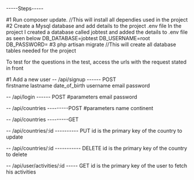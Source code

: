 -----Steps-----

#1 Run composer update. //This will install all dependies used in the project
 #2 Create a Mysql database and add details to the project .env file
 In the project I created a database called jobtest and added the details to .env file as seen below
    DB_DATABASE=jobtest
    DB_USERNAME=root
    DB_PASSWORD=
#3 php artisan migrate //This will create all database tables needed for the project

To test for the questions in the test, access the urls with the request stated in front

#1 Add a new user
-- /api/signup ------ POST  
firstname
lastname
date_of_birth
username
email
password
 
-- /api/login ------ POST
#parameters
email
password

-- /api/countries ---------POST
#parameters
name
continent

-- /api/countries   ---------GET

-- /api/countries/:id ---------- PUT
id is the primary key of the country to update

-- /api/countries/:id ----------- DELETE
id is the primary key of the country to delete

-- /api/user/activities/:id ----- GET
id is the primary key of the user to fetch his activities
